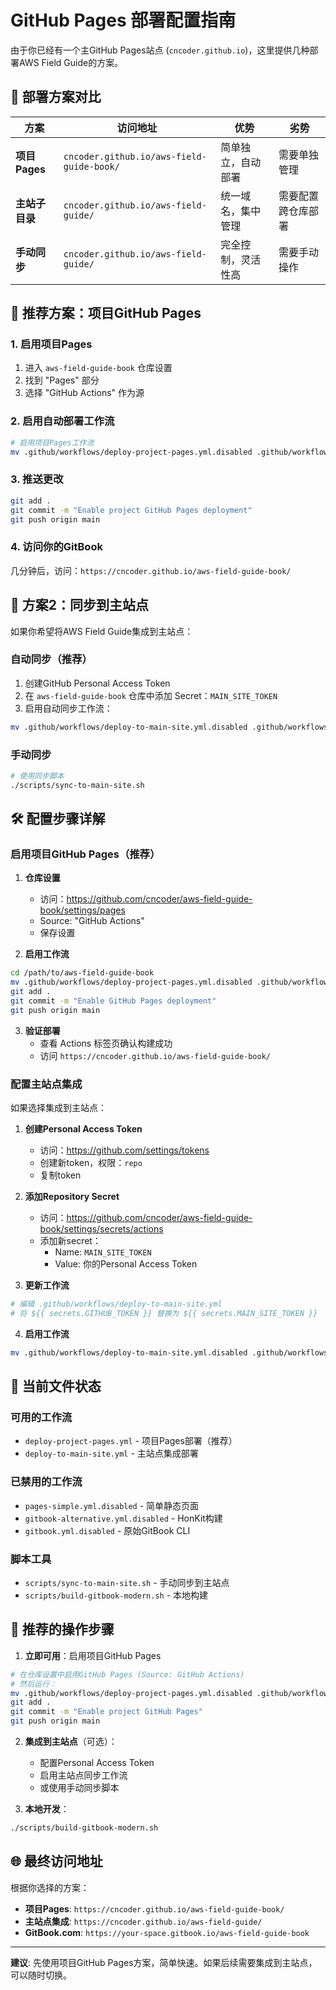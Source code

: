 # GitHub Pages 部署配置指南

由于你已经有一个主GitHub Pages站点 (`cncoder.github.io`)，这里提供几种部署AWS Field Guide的方案。

## 🎯 部署方案对比

| 方案 | 访问地址 | 优势 | 劣势 |
|------|----------|------|------|
| **项目Pages** | `cncoder.github.io/aws-field-guide-book/` | 简单独立，自动部署 | 需要单独管理 |
| **主站子目录** | `cncoder.github.io/aws-field-guide/` | 统一域名，集中管理 | 需要配置跨仓库部署 |
| **手动同步** | `cncoder.github.io/aws-field-guide/` | 完全控制，灵活性高 | 需要手动操作 |

## 🚀 推荐方案：项目GitHub Pages

### 1. 启用项目Pages
1. 进入 `aws-field-guide-book` 仓库设置
2. 找到 "Pages" 部分
3. 选择 "GitHub Actions" 作为源

### 2. 启用自动部署工作流
```bash
# 启用项目Pages工作流
mv .github/workflows/deploy-project-pages.yml.disabled .github/workflows/deploy-project-pages.yml
```

### 3. 推送更改
```bash
git add .
git commit -m "Enable project GitHub Pages deployment"
git push origin main
```

### 4. 访问你的GitBook
几分钟后，访问：`https://cncoder.github.io/aws-field-guide-book/`

## 🔄 方案2：同步到主站点

如果你希望将AWS Field Guide集成到主站点：

### 自动同步（推荐）
1. 创建GitHub Personal Access Token
2. 在 `aws-field-guide-book` 仓库中添加 Secret：`MAIN_SITE_TOKEN`
3. 启用自动同步工作流：
```bash
mv .github/workflows/deploy-to-main-site.yml.disabled .github/workflows/deploy-to-main-site.yml
```

### 手动同步
```bash
# 使用同步脚本
./scripts/sync-to-main-site.sh
```

## 🛠️ 配置步骤详解

### 启用项目GitHub Pages（推荐）

1. **仓库设置**
   - 访问：https://github.com/cncoder/aws-field-guide-book/settings/pages
   - Source: "GitHub Actions"
   - 保存设置

2. **启用工作流**
```bash
cd /path/to/aws-field-guide-book
mv .github/workflows/deploy-project-pages.yml.disabled .github/workflows/deploy-project-pages.yml
git add .
git commit -m "Enable GitHub Pages deployment"
git push origin main
```

3. **验证部署**
   - 查看 Actions 标签页确认构建成功
   - 访问 `https://cncoder.github.io/aws-field-guide-book/`

### 配置主站点集成

如果选择集成到主站点：

1. **创建Personal Access Token**
   - 访问：https://github.com/settings/tokens
   - 创建新token，权限：`repo`
   - 复制token

2. **添加Repository Secret**
   - 访问：https://github.com/cncoder/aws-field-guide-book/settings/secrets/actions
   - 添加新secret：
     - Name: `MAIN_SITE_TOKEN`
     - Value: 你的Personal Access Token

3. **更新工作流**
```bash
# 编辑 .github/workflows/deploy-to-main-site.yml
# 将 ${{ secrets.GITHUB_TOKEN }} 替换为 ${{ secrets.MAIN_SITE_TOKEN }}
```

4. **启用工作流**
```bash
mv .github/workflows/deploy-to-main-site.yml.disabled .github/workflows/deploy-to-main-site.yml
```

## 📁 当前文件状态

### 可用的工作流
- `deploy-project-pages.yml` - 项目Pages部署（推荐）
- `deploy-to-main-site.yml` - 主站点集成部署

### 已禁用的工作流
- `pages-simple.yml.disabled` - 简单静态页面
- `gitbook-alternative.yml.disabled` - HonKit构建
- `gitbook.yml.disabled` - 原始GitBook CLI

### 脚本工具
- `scripts/sync-to-main-site.sh` - 手动同步到主站点
- `scripts/build-gitbook-modern.sh` - 本地构建

## 🎯 推荐的操作步骤

1. **立即可用**：启用项目GitHub Pages
```bash
# 在仓库设置中启用GitHub Pages (Source: GitHub Actions)
# 然后运行：
mv .github/workflows/deploy-project-pages.yml.disabled .github/workflows/deploy-project-pages.yml
git add .
git commit -m "Enable project GitHub Pages"
git push origin main
```

2. **集成到主站点**（可选）：
   - 配置Personal Access Token
   - 启用主站点同步工作流
   - 或使用手动同步脚本

3. **本地开发**：
```bash
./scripts/build-gitbook-modern.sh
```

## 🌐 最终访问地址

根据你选择的方案：
- **项目Pages**: `https://cncoder.github.io/aws-field-guide-book/`
- **主站点集成**: `https://cncoder.github.io/aws-field-guide/`
- **GitBook.com**: `https://your-space.gitbook.io/aws-field-guide-book`

---

**建议**: 先使用项目GitHub Pages方案，简单快速。如果后续需要集成到主站点，可以随时切换。
